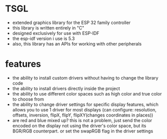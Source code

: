 # TSGL
* extended graphics library for the ESP 32 family controller
* this library is written entirely in "C"
* designed exclusively for use with ESP-IDF
* the esp-idf version i use is 5.3
* also, this library has an APIs for working with other peripherals

# features
* the ability to install custom drivers without having to change the library code
* the ability to install drivers directly inside the project
* the ability to use different color spaces such as high color and true color to choose from
* the ability to change driver settings for specific display features, which allows you to use 1 driver for most displays (can configure: resolution, offsets, inversion, flipX, flipY, flipXY(changes coordinates in places))
* are red and blue mixed up? this is not a problem, just send the color encoded on the display not using the driver's color space, but its BGR/RGB counterpart. or set the swapRGB flag in the driver settings